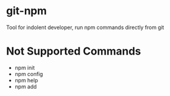 # git-npm
Tool for indolent developer, run npm commands directly from git

# Not Supported Commands

* npm init
* npm config
* npm help
* npm add
